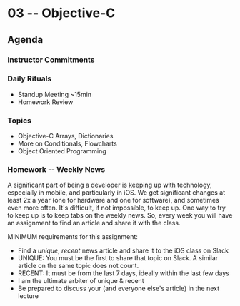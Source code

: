 # 03 -- Objective-C

## Agenda

### Instructor Commitments


### Daily Rituals

* Standup Meeting ~15min
* Homework Review

### Topics
* Objective-C Arrays, Dictionaries
* More on Conditionals, Flowcharts
* Object Oriented Programming

### Homework -- Weekly News

A significant part of being a developer is keeping up with technology, especially in mobile, and particularly in iOS. We get significant changes at least 2x a year (one for hardware and one for software), and sometimes even more often. It's difficult, if not impossible, to keep up. One way to try to keep up is to keep tabs on the weekly news. So, every week you will have an assignment to find an article and share it with the class.

MINIMUM requirements for this assignment:
* Find a _unique_, _recent_ news article and share it to the iOS class on Slack
* UNIQUE: You must be the first to share that topic on Slack. A similar article on the same topic does not count.
* RECENT: It must be from the last 7 days, ideally within the last few days
* I am the ultimate arbiter of unique & recent
* Be prepared to discuss your (and everyone else's article) in the next lecture
